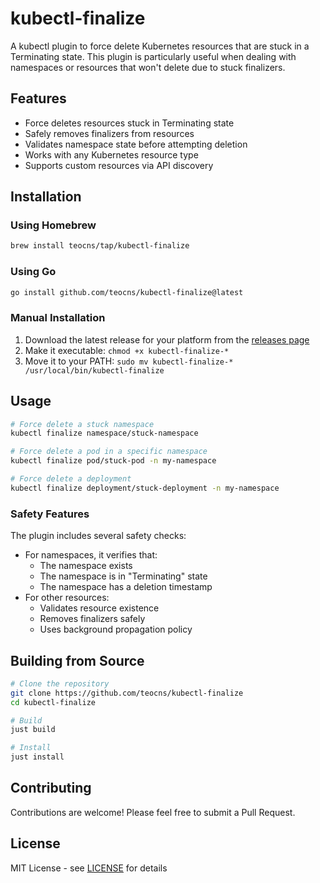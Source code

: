 # kubectl-finalize

A kubectl plugin to force delete Kubernetes resources that are stuck in a Terminating state. This plugin is particularly useful when dealing with namespaces or resources that won't delete due to stuck finalizers.

## Features

- Force deletes resources stuck in Terminating state
- Safely removes finalizers from resources
- Validates namespace state before attempting deletion
- Works with any Kubernetes resource type
- Supports custom resources via API discovery

## Installation

### Using Homebrew

```bash
brew install teocns/tap/kubectl-finalize
```

### Using Go

```bash
go install github.com/teocns/kubectl-finalize@latest
```

### Manual Installation

1. Download the latest release for your platform from the [releases page](https://github.com/teocns/kubectl-finalize/releases)
2. Make it executable: `chmod +x kubectl-finalize-*`
3. Move it to your PATH: `sudo mv kubectl-finalize-* /usr/local/bin/kubectl-finalize`

## Usage

```bash
# Force delete a stuck namespace
kubectl finalize namespace/stuck-namespace

# Force delete a pod in a specific namespace
kubectl finalize pod/stuck-pod -n my-namespace

# Force delete a deployment
kubectl finalize deployment/stuck-deployment -n my-namespace
```

### Safety Features

The plugin includes several safety checks:
- For namespaces, it verifies that:
  - The namespace exists
  - The namespace is in "Terminating" state
  - The namespace has a deletion timestamp
- For other resources:
  - Validates resource existence
  - Removes finalizers safely
  - Uses background propagation policy

## Building from Source

```bash
# Clone the repository
git clone https://github.com/teocns/kubectl-finalize
cd kubectl-finalize

# Build
just build

# Install
just install
```

## Contributing

Contributions are welcome! Please feel free to submit a Pull Request.

## License

MIT License - see [LICENSE](LICENSE) for details 